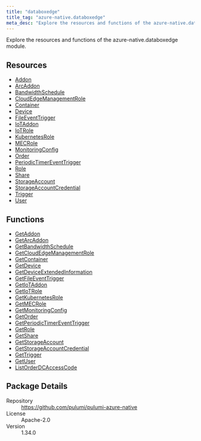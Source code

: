 ```yaml
---
title: "databoxedge"
title_tag: "azure-native.databoxedge"
meta_desc: "Explore the resources and functions of the azure-native.databoxedge module."
---
```


<!-- WARNING: this file was generated by Pulumi Docs Generator. -->
<!-- Do not edit by hand unless you're certain you know what you are doing! -->

Explore the resources and functions of the azure-native.databoxedge module.

<h2 id="resources">Resources</h2>
<ul class="api">
    <li><a href="addon" title="Addon"><span class="symbol resource"></span>Addon</a></li>
    <li><a href="arcaddon" title="ArcAddon"><span class="symbol resource"></span>ArcAddon</a></li>
    <li><a href="bandwidthschedule" title="BandwidthSchedule"><span class="symbol resource"></span>BandwidthSchedule</a></li>
    <li><a href="cloudedgemanagementrole" title="CloudEdgeManagementRole"><span class="symbol resource"></span>CloudEdgeManagementRole</a></li>
    <li><a href="container" title="Container"><span class="symbol resource"></span>Container</a></li>
    <li><a href="device" title="Device"><span class="symbol resource"></span>Device</a></li>
    <li><a href="fileeventtrigger" title="FileEventTrigger"><span class="symbol resource"></span>FileEventTrigger</a></li>
    <li><a href="iotaddon" title="IoTAddon"><span class="symbol resource"></span>IoTAddon</a></li>
    <li><a href="iotrole" title="IoTRole"><span class="symbol resource"></span>IoTRole</a></li>
    <li><a href="kubernetesrole" title="KubernetesRole"><span class="symbol resource"></span>KubernetesRole</a></li>
    <li><a href="mecrole" title="MECRole"><span class="symbol resource"></span>MECRole</a></li>
    <li><a href="monitoringconfig" title="MonitoringConfig"><span class="symbol resource"></span>MonitoringConfig</a></li>
    <li><a href="order" title="Order"><span class="symbol resource"></span>Order</a></li>
    <li><a href="periodictimereventtrigger" title="PeriodicTimerEventTrigger"><span class="symbol resource"></span>PeriodicTimerEventTrigger</a></li>
    <li><a href="role" title="Role"><span class="symbol resource"></span>Role</a></li>
    <li><a href="share" title="Share"><span class="symbol resource"></span>Share</a></li>
    <li><a href="storageaccount" title="StorageAccount"><span class="symbol resource"></span>StorageAccount</a></li>
    <li><a href="storageaccountcredential" title="StorageAccountCredential"><span class="symbol resource"></span>StorageAccountCredential</a></li>
    <li><a href="trigger" title="Trigger"><span class="symbol resource"></span>Trigger</a></li>
    <li><a href="user" title="User"><span class="symbol resource"></span>User</a></li>
</ul>

<h2 id="functions">Functions</h2>
<ul class="api">
    <li><a href="getaddon" title="GetAddon"><span class="symbol function"></span>GetAddon</a></li>
    <li><a href="getarcaddon" title="GetArcAddon"><span class="symbol function"></span>GetArcAddon</a></li>
    <li><a href="getbandwidthschedule" title="GetBandwidthSchedule"><span class="symbol function"></span>GetBandwidthSchedule</a></li>
    <li><a href="getcloudedgemanagementrole" title="GetCloudEdgeManagementRole"><span class="symbol function"></span>GetCloudEdgeManagementRole</a></li>
    <li><a href="getcontainer" title="GetContainer"><span class="symbol function"></span>GetContainer</a></li>
    <li><a href="getdevice" title="GetDevice"><span class="symbol function"></span>GetDevice</a></li>
    <li><a href="getdeviceextendedinformation" title="GetDeviceExtendedInformation"><span class="symbol function"></span>GetDeviceExtendedInformation</a></li>
    <li><a href="getfileeventtrigger" title="GetFileEventTrigger"><span class="symbol function"></span>GetFileEventTrigger</a></li>
    <li><a href="getiotaddon" title="GetIoTAddon"><span class="symbol function"></span>GetIoTAddon</a></li>
    <li><a href="getiotrole" title="GetIoTRole"><span class="symbol function"></span>GetIoTRole</a></li>
    <li><a href="getkubernetesrole" title="GetKubernetesRole"><span class="symbol function"></span>GetKubernetesRole</a></li>
    <li><a href="getmecrole" title="GetMECRole"><span class="symbol function"></span>GetMECRole</a></li>
    <li><a href="getmonitoringconfig" title="GetMonitoringConfig"><span class="symbol function"></span>GetMonitoringConfig</a></li>
    <li><a href="getorder" title="GetOrder"><span class="symbol function"></span>GetOrder</a></li>
    <li><a href="getperiodictimereventtrigger" title="GetPeriodicTimerEventTrigger"><span class="symbol function"></span>GetPeriodicTimerEventTrigger</a></li>
    <li><a href="getrole" title="GetRole"><span class="symbol function"></span>GetRole</a></li>
    <li><a href="getshare" title="GetShare"><span class="symbol function"></span>GetShare</a></li>
    <li><a href="getstorageaccount" title="GetStorageAccount"><span class="symbol function"></span>GetStorageAccount</a></li>
    <li><a href="getstorageaccountcredential" title="GetStorageAccountCredential"><span class="symbol function"></span>GetStorageAccountCredential</a></li>
    <li><a href="gettrigger" title="GetTrigger"><span class="symbol function"></span>GetTrigger</a></li>
    <li><a href="getuser" title="GetUser"><span class="symbol function"></span>GetUser</a></li>
    <li><a href="listorderdcaccesscode" title="ListOrderDCAccessCode"><span class="symbol function"></span>ListOrderDCAccessCode</a></li>
</ul>

<h2 id="package-details">Package Details</h2>
<dl class="package-details">
	<dt>Repository</dt>
	<dd><a href="https://github.com/pulumi/pulumi-azure-native">https://github.com/pulumi/pulumi-azure-native</a></dd>
	<dt>License</dt>
	<dd>Apache-2.0</dd>
	<dt>Version</dt>
	<dd>1.34.0</dd>
</dl>

